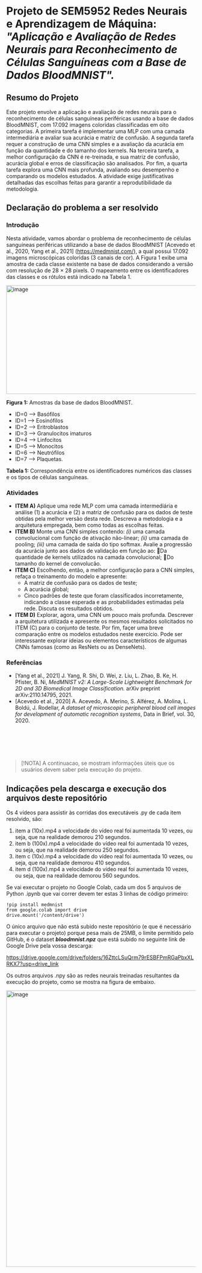 # **Projeto de SEM5952 Redes Neurais e Aprendizagem de Máquina:** _"Aplicação e Avaliação de Redes Neurais para Reconhecimento de Células Sanguíneas com a Base de Dados BloodMNIST"._

## Resumo do Projeto  
Este projeto envolve a aplicação e avaliação de redes neurais para o reconhecimento de células sanguíneas periféricas usando a base de dados BloodMNIST, com 17.092 imagens coloridas classificadas em oito categorias. A primeira tarefa é implementar uma MLP com uma camada intermediária e avaliar sua acurácia e matriz de confusão. A segunda tarefa requer a construção de uma CNN simples e a avaliação da acurácia em função da quantidade e do tamanho dos kernels. Na terceira tarefa, a melhor configuração da CNN é re-treinada, e sua matriz de confusão, acurácia global e erros de classificação são analisados. Por fim, a quarta tarefa explora uma CNN mais profunda, avaliando seu desempenho e comparando os modelos estudados. A atividade exige justificativas detalhadas das escolhas feitas para garantir a reprodutibilidade da metodologia.

## Declaração do problema a ser resolvido  

### Introdução
Nesta atividade, vamos abordar o problema de reconhecimento de células sanguíneas periféricas utilizando a base de dados BloodMNIST [Acevedo et al., 2020, Yang et al., 2021] (https://medmnist.com/), a qual possui 17.092 imagens microscópicas coloridas (3 canais de cor).  A Figura 1 exibe uma amostra de cada classe existente na base de dados considerando a versão com resolução de 28 × 28 pixels.  O mapeamento entre os identificadores das classes e os rótulos está indicado na Tabela 1.

<img width="576" height="288" alt="image" src="https://github.com/user-attachments/assets/3e5a56ff-085f-40da-8314-74a0a5c6bed2" />

**Figura 1:** Amostras da base de dados BloodMNIST. 
<br/>

- ID=0 --> Basófilos
- ID=1 --> Eosinófilos
- ID=2 --> Eritroblastos
- ID=3 --> Granulocitos imaturos
- ID=4 --> Linfocitos
- ID=5 --> Monocitos
- ID=6 --> Neutrófilos
- ID=7 --> Plaquetas.
  
 **Tabela 1:** Correspondência entre os identificadores numéricos das classes e os tipos de células sanguíneas.

### Atividades
- **ITEM A)** Aplique uma rede MLP com uma camada intermediária e análise (1) a acurácia e (2) a matriz de confusão para os dados de teste obtidas pela melhor versão desta rede.  Descreva a metodologia e a arquitetura empregada, bem como todas as escolhas feitas.
- **ITEM B)** Monte uma CNN simples contendo: _(i)_ uma camada convolucional com função de ativação não-linear; _(ii)_ uma camada de pooling; _(iii)_ uma camada de saída do tipo softmax. Avalie a progressão da acurácia junto aos dados de validação em função ao:
Da quantidade de kernels utilizados na camada convolucional;
Do tamanho do kernel de convolucão.
- **ITEM C)** Escolhendo, então, a melhor configuração para a CNN simples, refaça o treinamento do modelo e apresente:
  +  A matriz de confusão para os dados de teste;
  +  A acurácia global; 
  +  Cinco padrões de teste que foram classificados incorretamente, indicando a classe esperada e as probabilidades estimadas pela rede.
  Discuta os resultados obtidos.
- **ITEM D)** Explorar, agora, uma CNN um pouco mais profunda. Descrever a arquitetura utilizada e apresente os mesmos resultados solicitados no ITEM (C) para o conjunto de teste. Por fim, façer uma breve comparação entre os modelos estudados neste exercício. Pode ser interessante explorar ideias ou elementos característicos de algumas CNNs famosas (como as ResNets ou as DenseNets).

### Referências
- [Yang et al., 2021] J. Yang, R. Shi, D. Wei, z. Liu, L. Zhao, B. Ke, H. Pfister, B. Ni, _MedMNIST v2: A Large-Scale Lightweight Benchmark for 2D and 3D Biomedical Image Classification._ arXiv preprint arXiv:2110.14795, 2021.
- [Acevedo et al., 2020] A. Acevedo, A. Merino, S. Alférez, A. Molina, L. Boldú, J. Rodellar, _A dataset of microscopic peripheral blood cell images for development of automatic recognition systems_, Data in Brief, vol. 30, 2020.

<br/><br/><br/><br/>

> [!NOTA]
> A continuacao, se mostram informações úteis que os usuários devem saber pela execução do projeto.

## Indicações pela descarga e execução dos arquivos deste repositório 

Os 4 vídeos para assistir às corridas dos executáveis .py de cada item resolvido, são:
1. item a (10x).mp4   a velocidade do vídeo real foi aumentada 10 vezes, ou seja, que na realidade demorou 210 segundos.
2. item b (100x).mp4  a velocidade do vídeo real foi aumentada 10 vezes, ou seja, que na realidade demorou 250 segundos.
3. item c (10x).mp4   a velocidade do vídeo real foi aumentada 10 vezes, ou seja, que na realidade demorou 410 segundos.
4. item d (100x).mp4  a velocidade do vídeo real foi aumentada 10 vezes, ou seja, que na realidade demorou 560 segundos.

Se vai executar o projeto no Google Colab, cada um dos 5 arquivos de Python .ipynb que vai correr devem ter estas 3 linhas de código primeiro:
```
!pip install medmnist
from google.colab import drive
drive.mount('/content/drive')
```

O único arquivo que não está subido neste repositório (e que é necessário para executar o projeto) porque pesa mais de 25MB, o limite permitido pelo GitHub, é o dataset **_bloodmnist.npz_** que está subido no seguinte link de Google Drive pela vossa descarga:

https://drive.google.com/drive/folders/16ZttcLSuQrm79rESBFPmRGaPbxXLRKX7?usp=drive_link

Os outros arquivos .npy são as redes neurais treinadas resultantes da execução do projeto, como se mostra na figura de embaixo.

<img width="1140" height="733" alt="image" src="https://github.com/user-attachments/assets/4df8b10c-3659-4100-80aa-0b06265350d1" />

